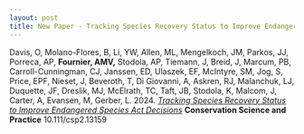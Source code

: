 ```yaml
---
layout: post
title: New Paper - Tracking Species Recovery Status to Improve Endangered Species Act Decisions
---
```



Davis, O, Molano-Flores, B, Li, YW,   Allen, ML, Mengelkoch, JM, Parkos, JJ, Porreca, AP, **Fournier, AMV,** Stodola, AP, Tiemann, J, Breid, J, Marcum, PB, Carroll-Cunningman, CJ, Janssen, ED, Ulaszek, EF, McIntyre, SM, Jog, S, Price, EPF, Nieset, J, Beveroth, T, Di Giovanni, A, Askren, RJ, Malanchuk, LJ, Duquette, JF, Dreslik, MJ, McElrath, TC, Taft, JB, Stodola, K, Malcom, J, Carter, A, Evansen, M, Gerber, L. 2024. [*Tracking Species Recovery Status to Improve Endangered Species Act Decisions*](https://github.com/aurielfournier/aurielfournier.github.io/blob/master/_pdfs/Davis%20et%20al%20Fournier%202024%20Conservat%20Sci%20and%20Prac%20-%202024%20-%20Davis%20-%20Tracking%20species%20recovery%20status%20to%20improve%20U%20S%20endangered%20species%20act%20decisions.pdf) **Conservation Science and Practice**  10.111/csp2.13159
